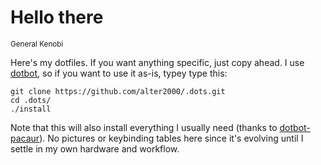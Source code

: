 # Hello there

<sup>General Kenobi</sup>

Here's my dotfiles. If you want anything specific, just copy ahead. I use
[dotbot](https://github.com/anishathalye/dotbot), so if you want to use it
as-is, typey type this:

```shell
git clone https://github.com/alter2000/.dots.git
cd .dots/
./install
```

Note that this will also install everything I usually need (thanks to
[dotbot-pacaur](https://github.com/ajlende/dotbot-pacaur)).
No pictures or keybinding tables here since it's evolving until I settle in
my own hardware and workflow.
